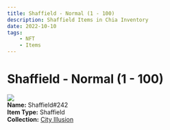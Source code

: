 ```yaml
---
title: Shaffield - Normal (1 - 100)
description: Shaffield Items in Chia Inventory
date: 2022-10-10
tags:
    - NFT
    - Items
---
```


# Shaffield - Normal (1 - 100)
<div class="item_thumbnail">
<img loading="lazy" src="https://6nxw5wl3z3fn5nxco2jwvu46sgk3jpkcfwoypduwapg3f6u7.arweave.net/829u-2XvOyt624naTatOekZW0-vUItnYeOlgPNsvqfs"><br/>
<div><strong>Name:</strong> Shaffield#242</div>
<div><strong>Item Type:</strong> Shaffield</div>
<div><strong>Collection:</strong> <a href="https://www.spacescan.io/xch/nft/collection/col1lend2dcn558km4wcwta4xnkfv3xpcmlp9kyt0m909emvfxechlyqdl5ndg">City Illusion</a></div>
</div>

